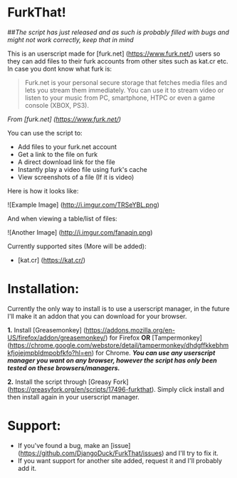 # FurkThat!
##*The script has just released and as such is probably filled with bugs and might not work correctly, keep that in mind*

This is an userscript made for [furk.net] (https://www.furk.net/) users so they can add files to their furk accounts from other sites such as kat.cr etc. In case you dont know what furk is:
> Furk.net is your personal secure storage that fetches media files and lets you stream them immediately. You can use it to stream video or listen to your music from PC, smartphone, HTPC or even a game console (XBOX, PS3).

*From [furk.net] (https://www.furk.net/)*

You can use the script to:
- Add files to your furk.net account
- Get a link to the file on furk
- A direct download link for the file
- Instantly play a video file using furk's cache
- View screenshots of a file (If it is video)

Here is how it looks like:

![Example Image] (http://i.imgur.com/TRSeYBL.png)

And when viewing a table/list of files:

![Another Image] (http://i.imgur.com/fanaqin.png)

Currently supported sites (More will be added):
- [kat.cr] (https://kat.cr/)

# Installation:
Currently the only way to install is to use a userscript manager, in the future I'll make it an addon that you can download for your browser.

__1.__ Install [Greasemonkey] (https://addons.mozilla.org/en-US/firefox/addon/greasemonkey/) for Firefox __OR__ [Tampermonkey] (https://chrome.google.com/webstore/detail/tampermonkey/dhdgffkkebhmkfjojejmpbldmpobfkfo?hl=en) for Chrome. __*You can use any userscript manager you want on any browser, however the script has only been tested on these browsers/managers.*__

__2.__ Install the script through [Greasy Fork] (https://greasyfork.org/en/scripts/17496-furkthat). Simply click install and then install again in your userscript manager.

# Support:
- If you've found a bug, make an [issue] (https://github.com/DjangoDuck/FurkThat/issues) and I'll try to fix it.
- If you want support for another site added, request it and I'll probably add it.
